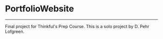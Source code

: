 # PortfolioWebsite
---
  Final project for Thinkful's Prep Course. This is a solo project by D. Pehr Lofgreen.
